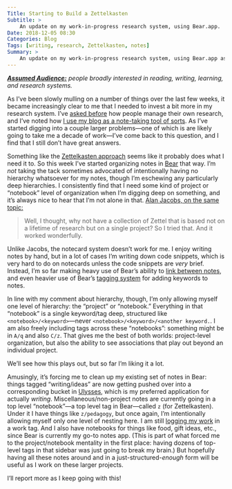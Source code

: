 ```yaml
---
Title: Starting to Build a Zettelkasten
Subtitle: >
    An update on my work-in-progress research system, using Bear.app.
Date: 2018-12-05 08:30
Categories: Blog
Tags: [writing, research, Zettelkasten, notes]
Summary: >
    An update on my work-in-progress research system, using Bear.app as a tool for the Zettelkasten system—with some comments on how I’m doing this, and why.
---
```


<i><b>[Assumed Audience:]</b> people broadly interested in reading, writing, learning, and research systems.</i>

[Assumed Audience:]: https://www.chriskrycho.com/2018/assumed-audiences.html

As I’ve been slowly mulling on a number of things over the last few weeks, it became increasingly clear to me that I needed to invest a bit more in my research system. I’ve [asked before](https://www.chriskrycho.com/2017/how-do-you-manage-your-research-notes.html) how people manage their own research, and I’ve noted how [I use my blog as a note-taking tool of sorts](https://www.chriskrycho.com/2018/blog-as-note-taking-tool.html). As I’ve started digging into a couple larger problems—one of which is are likely going to take me a decade of work—I’ve come back to this question, and I find that I still don’t have great answers.

Something like the [Zettelkasten approach](https://zettelkasten.de) seems like it probably does what I need it to. So this week I’ve started organizing notes in [Bear](https://bear.app) that way. I’m *not* taking the tack sometimes advocated of intentionally having no hierarchy whatsoever for my notes, though I’m eschewing any particularly deep hierarchies. I consistently find that I need some kind of project or “notebook” level of organization when I’m digging deep on something, and it’s always nice to hear that I’m not alone in that. [Alan Jacobs, on the same topic:](https://blog.ayjay.org/my-zettelkasten/)

> Well, I thought, why not have a collection of Zettel that is based not on a lifetime of research but on a single project? So I tried that. And it worked wonderfully.

Unlike Jacobs, the notecard system doesn’t work for me. I enjoy writing notes by hand, but in a lot of cases I’m writing down code snippets, which is very hard to do on notecards unless the code snippets are *very* brief.  Instead, I’m so far making heavy use of Bear’s ability to [link between notes](https://bear.app/faq/Tags%20&%20Linking/How%20to%20link%20notes%20together/), and even heavier use of Bear’s [tagging system](https://bear.app/faq/Tags%20&%20Linking/Nested%20Tags/) for adding keywords to notes.

In line with my comment about hierarchy, though, I’m only allowing myself one level of hierarchy: the “project” or “notebook.” Everything in that “notebook” is a single keyword/tag deep, structured like `<notebook>/<keyword>`—never `<notebook>/<keyword>/<another keyword.`. I am also freely including tags across these “notebooks”: something might be in `A/q` and also `C/z`. That gives me the best of both worlds: project-level organization, but also the ability to see associations that play out beyond an individual project.

We’ll see how this plays out, but so far I’m liking it a lot.

Amusingly, it’s forcing me to clean up my existing set of notes in Bear: things tagged “writing/ideas” are now getting pushed over into a corresponding bucket in [Ulysses](https://ulysses.app), which is my preferred application for actually *writing*. Miscellaneous/non-project notes are currently going in a top level “notebook”—a top level tag in Bear—called `z` (for Zettelkasten). Under it I have things like `z/pedagogy`, but once again, I’m intentionally allowing myself only one level of nesting here. I am still [logging my work](https://www.chriskrycho.com/2018/just-write-down-what-you-do.html) in a work tag. And I also have notebooks for things like food, gift ideas, etc., since Bear is currently my go-to notes app. (This is part of what forced me to the project/notebook mentality in the first place: having dozens of top-level tags in that sidebar was just going to break my brain.) But hopefully having all these notes around and in a just-structured-*enough* form will be useful as I work on these larger projects.

I’ll report more as I keep going with this!
